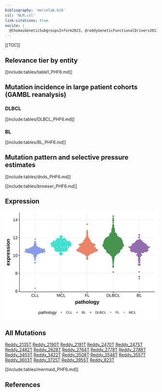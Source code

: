 ```yaml
---
bibliography: 'morinlab.bib'
csl: 'NLM.csl'
link-citations: true
nocite: |
  @thomasGeneticSubgroupsInform2023, @reddyGeneticFunctionalDrivers2017, 
---
```

[[_TOC_]]



## Relevance tier by entity

[[include:tables/table1_PHF6.md]]

## Mutation incidence in large patient cohorts (GAMBL reanalysis)

### DLBCL
[[include:tables/DLBCL_PHF6.md]]

### BL
[[include:tables/BL_PHF6.md]]

## Mutation pattern and selective pressure estimates

[[include:tables/dnds_PHF6.md]]


[[include:tables/browser_PHF6.md]]

## Expression
![](images/gene_expression/PHF6_by_pathology.svg)
<!-- ORIGIN: reddyGeneticFunctionalDrivers2017 -->
<!-- BL: thomasGeneticSubgroupsInform2023 -->
<!-- DLBCL: reddyGeneticFunctionalDrivers2017 -->

## All Mutations

[Reddy_2135T](https://www.bcgsc.ca/downloads/morinlab/GAMBL/Reddy/igv_reports/Reddy_2135T.html)
[Reddy_2190T](https://www.bcgsc.ca/downloads/morinlab/GAMBL/Reddy/igv_reports/Reddy_2190T.html)
[Reddy_2191T](https://www.bcgsc.ca/downloads/morinlab/GAMBL/Reddy/igv_reports/Reddy_2191T.html)
[Reddy_2470T](https://www.bcgsc.ca/downloads/morinlab/GAMBL/Reddy/igv_reports/Reddy_2470T.html)
[Reddy_2475T](https://www.bcgsc.ca/downloads/morinlab/GAMBL/Reddy/igv_reports/Reddy_2475T.html)
[Reddy_2482T](https://www.bcgsc.ca/downloads/morinlab/GAMBL/Reddy/igv_reports/Reddy_2482T.html)
[Reddy_2628T](https://www.bcgsc.ca/downloads/morinlab/GAMBL/Reddy/igv_reports/Reddy_2628T.html)
[Reddy_2764T](https://www.bcgsc.ca/downloads/morinlab/GAMBL/Reddy/igv_reports/Reddy_2764T.html)
[Reddy_2778T](https://www.bcgsc.ca/downloads/morinlab/GAMBL/Reddy/igv_reports/Reddy_2778T.html)
[Reddy_2788T](https://www.bcgsc.ca/downloads/morinlab/GAMBL/Reddy/igv_reports/Reddy_2788T.html)
[Reddy_3403T](https://www.bcgsc.ca/downloads/morinlab/GAMBL/Reddy/igv_reports/Reddy_3403T.html)
[Reddy_3422T](https://www.bcgsc.ca/downloads/morinlab/GAMBL/Reddy/igv_reports/Reddy_3422T.html)
[Reddy_3508T](https://www.bcgsc.ca/downloads/morinlab/GAMBL/Reddy/igv_reports/Reddy_3508T.html)
[Reddy_3548T](https://www.bcgsc.ca/downloads/morinlab/GAMBL/Reddy/igv_reports/Reddy_3548T.html)
[Reddy_3557T](https://www.bcgsc.ca/downloads/morinlab/GAMBL/Reddy/igv_reports/Reddy_3557T.html)
[Reddy_3603T](https://www.bcgsc.ca/downloads/morinlab/GAMBL/Reddy/igv_reports/Reddy_3603T.html)
[Reddy_3725T](https://www.bcgsc.ca/downloads/morinlab/GAMBL/Reddy/igv_reports/Reddy_3725T.html)
[Reddy_3955T](https://www.bcgsc.ca/downloads/morinlab/GAMBL/Reddy/igv_reports/Reddy_3955T.html)
[Reddy_823T](https://www.bcgsc.ca/downloads/morinlab/GAMBL/Reddy/igv_reports/Reddy_823T.html)

[[include:tables/mermaid_PHF6.md]]

## References
